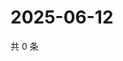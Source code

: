 # 2025-06-12

共 0 条

<!-- BEGIN ZHIHUVIDEO -->
<!-- 最后更新时间 Thu Jun 12 2025 08:56:06 GMT+0800 (China Standard Time) -->

<!-- END ZHIHUVIDEO -->
